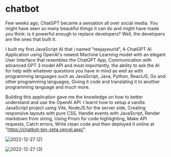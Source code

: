 # chatbot

Few weeks ago, ChatGPT became a sensation all over social media. You might have seen so many beautiful things it can do and might have made you think: is it powerful enough to replace developers? Well, the developers are the ones that built it.

I built my first JavaScript AI that i named "teejaywurld", A ChatGPT AI 
Application using OpenAI's newest Machine Learning model with an elegant
User Interface that resembles the ChatGPT App, Communication with advanced 
GPT 3 model API and most importantly, the ability to ask the AI for help 
with whatever questions you have in mind as well as with programming languages 
such as JavaScript, Java, Python, ReactJS, Go and other programming 
languages, Giving it code and translating it to another programming language and much more.

Building this application gave me the knowledge on how to better understand 
and use the OpenAI API. I learnt how to setup a vanilla JavaScript project
using Vite, NodeJS for the server side, Creating responsive layouts with pure
CSS, Handle events with JavaScript, Render markdown from string, Using Prism 
for code highlighting, Make API requests, Catch errors, Write clean code and
then deployed it online at "https://chatbot-ten-zeta.vercel.app/".


![2022-12-27 (2)](https://user-images.githubusercontent.com/94818747/209622294-193e501f-3f20-4b2c-8eab-86943ab06d2e.png)

![2022-12-27 (3)](https://user-images.githubusercontent.com/94818747/209622300-d0df6c13-eba3-4b7d-b271-6eee99ed6c6b.png)
